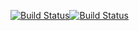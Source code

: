 [![Build Status](https://travis-ci.org/nkw1200/csprag-f19-rpn.svg?branch=master)](https://travis-ci.org/nkw1200/csprag-f19-rpn)[![Build Status](https://travis-ci.org/nkw1200/csprag-f19-rpn.svg?branch=master)](https://travis-ci.org/nkw1200/csprag-f19-rpn)
